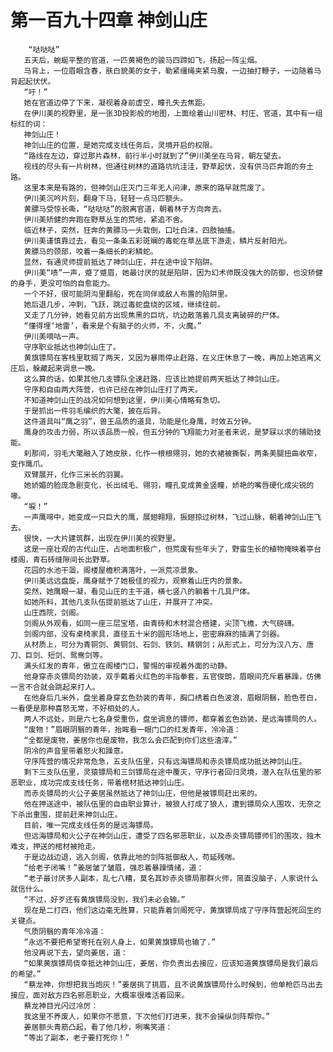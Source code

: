 # 第一百九十四章 神剑山庄
        “哒哒哒”
       五天后，蜿蜒平整的官道，一匹黄褐色的骏马四蹄如飞，扬起一阵尘烟。
       马背上，一位眉眼含春，肤白貌美的女子，勒紧缰绳夹紧马腹，一边抽打鞭子，一边随着马背起起伏伏。
       “吁！”
       她在官道边停了下来，凝视着身前虚空，瞳孔失去焦距。
       在伊川美的视野里，是一张3D投影般的地图，上面绘着山川密林、村庄、官道，其中有一组标红的词：
       神剑山庄！
       神剑山庄的位置，是她完成支线任务后，灵境开启的权限。
       “路线在左边，穿过那片森林，前行半小时就到了”伊川美坐在马背，朝左望去。
       视线的尽头有一片树林，但通往树林的道路坑坑洼洼，野草起伏，没有供马匹奔跑的夯土路。
       这里本来是有路的，但神剑山庄灭门三年无人问津，原来的路早就荒废了。
       伊川美沉吟片刻，翻身下马，轻轻一点马匹额头。
       黄膘马受惊长嘶，“哒哒哒”的脱离官道，朝着林子方向奔去。
       伊川美矫健的奔跑在野草丛生的荒地，紧追不舍。
       临近林子，突然，狂奔的黄膘马一头栽倒，口吐白沫，四肢抽搐。
       伊川美谨慎靠过去，看见一条条五彩斑斓的毒蛇在草丛底下游走，鳞片反射阳光。
       黄膘马的颈部，咬着一条细长的彩鳞蛇。
       显然，有通灵师提前抵达了神剑山庄，并在途中设下陷阱。
       伊川美“啧”一声，蹙了蹙眉，她最讨厌的就是陷阱，因为幻术师既没强大的防御，也没矫健的身手，更没可怕的自愈能力。
       一个不好，很可能阴沟里翻船，死在同伴或敌人布置的陷阱里。
       她后退几步，冲刺，飞跃，跳过毒蛇盘绕的区域，继续往前。
       又走了几分钟，她看见前方出现焦黑的巨坑，坑边散落着几具支离破碎的尸体。
       “懂得埋‘地雷’，看来是个有脑子的火师，不，火魔。”
       伊川美嘀咕一声。
       守序职业抵达也神剑山庄了。
       黄旗镖局在客栈里耽搁了两天，又因为暴雨停止赶路，在义庄休息了一晚，再加上她逃离义庄后，躲藏起来调息一晚。
       这么算的话，如果其他几支镖队全速赶路，应该比她提前两天抵达了神剑山庄。
       守序和自由两大阵营，也许已经在神剑山庄打了两天。
       不知道神剑山庄的战况如何想到这里，伊川美心情略有急切。
       于是抓出一件羽毛编织的大氅，披在后背。
       这件道具叫“鹰之羽”，兽王品质的道具，功能是化身鹰，时效五分钟。
       鹰身的攻击力弱，所以该品质一般，但五分钟的飞翔能力对圣者来说，是梦寐以求的辅助技能。
       刹那间，羽毛大氅融入了她皮肤，化作一根根翎羽，她的衣裙被撕裂，两条美腿扭曲收窄，变作鹰爪。
       双臂展开，化作三米长的羽翼。
       她娇媚的脸庞急剧变化，长出绒毛、翎羽，瞳孔变成黄金竖瞳，娇艳的嘴唇硬化成尖锐的喙。
       “唳！”
       一声鹰啼中，她变成一只巨大的鹰，展翅翱翔，振翅掠过树林，飞过山脉，朝着神剑山庄飞去。
       很快，一大片建筑群，出现在伊川美的视野里。
       这是一座壮观的古代山庄，占地面积极广，但荒废有些年头了，野蛮生长的植物掩映着亭台楼阁，青石砖缝隙间长出野草。
       花园的水池干涸，阁楼屋檐积满落叶，一派荒凉景象。
       伊川美远远盘旋，鹰身赋予了她极佳的视力，观察着山庄内的景象。
       突然，她鹰眼一凝，看见山庄的主干道，横七竖八的躺着十几具尸体。
       如她所料，其他几支队伍提前抵达了山庄，并展开了冲突。
       山庄西院，剑阁。
       剑阁从外观看，如同一座三层宝塔，由青砖和木材混合搭建，尖顶飞檐，大气磅礴。
       剑阁内部，没有桌椅家具，直径五十米的圆形场地上，密密麻麻的插满了剑器。
       从材质上，可分为青铜剑、黄铜剑、石剑、铁剑、精钢剑；从形式上，可分为汉八方、唐刀、巨剑、短剑、鸳鸯剑等。
       满头红发的青年，傲立在阁楼门口，警惕的审视着外面的动静。
       他身穿赤炎镖局的劲装，双手戴着火红色的半指拳套，五官俊朗，眉眼间充斥着暴躁，仿佛一言不合就会跳起来打人。
       在他身后几米外，盘坐着身穿玄色劲装的青年，胸口绣着白色波浪，眉眼阴翳，脸色苍白，一看便是那种喜怒无常，不好相处的人。
       两人不远处，则是六七名身受重伤，盘坐调息的镖师，都穿着玄色劲装，是远海镖局的人。
       “废物！”眉眼阴翳的青年，抬眸看一眼门口的红发青年，冷冷道：
       “全都是废物，姜居你也是废物，我怎么会匹配到你们这些渣滓。”
       阴冷的声音里带着怒火和躁意。
       守序阵营的情况非常危急，五支队伍里，只有远海镖局和赤炎镖局成功抵达神剑山庄。
       剩下三支队伍里，灵猿镖局和三剑镖局在途中覆灭，守序行者回归灵境，潜入在队伍里的邪恶职业，成功完成支线任务，带着棺材抵达神剑山庄。
       而赤炎镖局的火公子姜居虽然抵达了神剑山庄，但他是被镖局赶出来的。
       他在押送途中，被队伍里的自由职业算计，被狼人打成了狼人，遭到镖局众人围攻，无奈之下杀出重围，提前赶来神剑山庄。
       目前，唯一完成支线任务的是远海镖局。
       但远海镖局和火公子在神剑山庄，遭受了四名邪恶职业，以及赤炎镖局镖师们的围攻，独木难支，押送的棺材被抢走。
       于是边战边退，逃入剑阁，依靠此地的剑阵抵御敌人，苟延残喘。
       “给老子闭嘴！”姜居皱了皱眉，强忍着暴躁情绪，道：
       “老子最讨厌多人副本，乱七八糟，莫名其妙赤炎镖局那群火师，简直没脑子，人家说什么就信什么。
       “不过，好歹还有黄旗镖局没到，我们未必会输。”
       现在是二打四，他们这边毫无胜算，只能靠着剑阁死守，黄旗镖局成了守序阵营起死回生的关键点。
       气质阴翳的青年冷冷道：
       “永远不要把希望寄托在别人身上，如果黄旗镖局也输了.”
       他没再说下去，望向姜居，道：
       “如果黄旗镖局侥幸抵达神剑山庄，姜居，你负责出去接应，应该知道黄旗镖局是我们最后的希望。”
       “蔡龙神，你想把我当炮灰！”姜居挑了挑眉，且不说黄旗镖局什么时候到，他单枪匹马出去接应，面对敌方四名邪恶职业，大概率很难活着回来。
       蔡龙神目光闪过冷厉：
       我这里不养废人，如果你不愿意，下次他们打进来，我不会操纵剑阵帮你。”
       姜居额头青筋凸起，看了他几秒，咧嘴笑道：
       “等出了副本，老子要打死你！”
